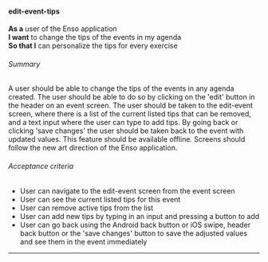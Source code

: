#### edit-event-tips
**As a** user of the Enso application <br />
**I want** to change the tips of the events in my agenda <br />
**So that I** can personalize the tips for every exercise

###### Summary
A user should be able to change the tips of the events in any agenda created. The user should be able to do so by clicking on the 'edit' button in the header on an event screen. The user should be taken to the edit-event screen, where there is a list of the current listed tips that can be removed, and a text input where the user can type to add tips. By going back or clicking 'save changes' the user should be taken back to the event with updated values. This feature should be available offline. Screens should follow the new art direction of the Enso application.

###### Acceptance criteria
- User can navigate to the edit-event screen from the event screen
- User can see the current listed tips for this event
- User can remove active tips from the list
- User can add new tips by typing in an input and pressing a button to add
- User can go back using the Android back button or iOS swipe, header back button or the 'save changes' button to save the adjusted values and see them in the event immediately

---

